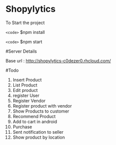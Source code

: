 # Shopylytics

To Start the project 

`<code>` $npm install

`<code>` $npm start

#Server Details

Base url : http://shopylytics-c0dezer0.rhcloud.com/

#Todo

1. Insert Product
2. List Product
3. Edit product
4. register User
5. Register Vendor
6. Register product with vendor
7. Show Products to customer 
8. Recommend Product
9. Add to cart in android 
10. Purchase 
11. Sent notification to seller 
12. Show product by location 


